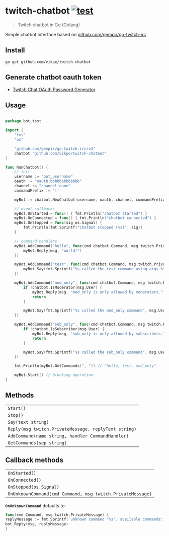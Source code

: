 # twitch-chatbot [![test](https://github.com/vikpe/twitch-chatbot/actions/workflows/test.yml/badge.svg)](https://github.com/vikpe/twitch-chatbot/actions/workflows/test.yml)

> Twitch chatbot in Go (Golang)

Simple chatbot interface based on [github.com/gempir/go-twitch-irc](https://github.com/gempir/go-twitch-irc)

## Install

```shell
go get github.com/vikpe/twitch-chatbot
```

## Generate chatbot oauth token

* [Twitch Chat OAuth Password Generator](https://twitchapps.com/tmi/)

## Usage

```go

package bot_test

import (
	"fmt"
	"os"

	"github.com/gempir/go-twitch-irc/v3"
	chatbot "github.com/vikpe/twitch-chatbot"
)

func RunChatbot() {
	// init
	username := "bot_username"
	oauth := "oauth:bbbbbbbbbbbbb"
	channel := "channel_name"
	commandPrefix := '!'

	myBot := chatbot.NewChatbot(username, oauth, channel, commandPrefix)

	// event callbacks
	myBot.OnStarted = func() { fmt.Println("chatbot started") }
	myBot.OnConnected = func() { fmt.Println("chatbot connected") }
	myBot.OnStopped = func(sig os.Signal) {
		fmt.Println(fmt.Sprintf("chatbot stopped (%s)", sig))
	}

	// command handlers
	myBot.AddCommand("hello", func(cmd chatbot.Command, msg twitch.PrivateMessage) {
		myBot.Reply(msg, "world!")
	})

	myBot.AddCommand("test", func(cmd chatbot.Command, msg twitch.PrivateMessage) {
		myBot.Say(fmt.Sprintf("%s called the test command using args %s", msg.User.Name, cmd.ArgsToString()))
	})

	myBot.AddCommand("mod_only", func(cmd chatbot.Command, msg twitch.PrivateMessage) {
		if !chatbot.IsModerator(msg.User) {
			myBot.Reply(msg, "mod_only is only allowed by moderators.")
			return
		}

		myBot.Say(fmt.Sprintf("%s called the mod_only command", msg.User.Name))
	})

	myBot.AddCommand("sub_only", func(cmd chatbot.Command, msg twitch.PrivateMessage) {
		if !chatbot.IsSubscriber(msg.User) {
			myBot.Reply(msg, "sub_only is only allowed by subscribers.")
			return
		}

		myBot.Say(fmt.Sprintf("%s called the sub_only command", msg.User.Name))
	})

	fmt.Println(myBot.GetCommands(", ")) // "hello, test, mod_only"

	myBot.Start() // blocking operation
}
```

## Methods

|                                                      |
|------------------------------------------------------|
| `Start()`                                            |
| `Stop()`                                             |
| `Say(text string)`                                   |
| `Reply(msg twitch.PrivateMessage, replyText string)` |
| `AddCommand(name string, handler CommandHandler)`    |
| `GetCommands(sep string)`                            |

## Callback methods

|                                                            |
|------------------------------------------------------------|
| `OnStarted()`                                              |
| `OnConnected()`                                            |
| `OnStopped(os.Signal)`                                     |
| `OnUnknownCommand(cmd Command, msg twitch.PrivateMessage)` |

**`OnUnknownCommand`** defaults to:

```go
func(cmd Command, msg twitch.PrivateMessage) {
replyMessage := fmt.Sprintf(`unknown command "%s". available commands: %s`, cmd.Name, bot.GetCommands(", "))
bot.Reply(msg, replyMessage)
}
```
